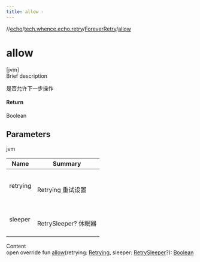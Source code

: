 ```yaml
---
title: allow -
---
```

//[echo](../../index.md)/[tech.whence.echo.retry](../index.md)/[ForeverRetry](index.md)/[allow](allow.md)



# allow  
[jvm]  
Brief description  


是否允许下一步操作



#### Return  


Boolean



## Parameters  
  
jvm  
  
|  Name|  Summary| 
|---|---|
| retrying| <br><br>Retrying 重试设置<br><br>
| sleeper| <br><br>RetrySleeper? 休眠器<br><br>
  
  
Content  
open override fun [allow](allow.md)(retrying: [Retrying](../-retrying/index.md), sleeper: [RetrySleeper](../-retry-sleeper/index.md)?): [Boolean](https://kotlinlang.org/api/latest/jvm/stdlib/kotlin/-boolean/index.html)  



